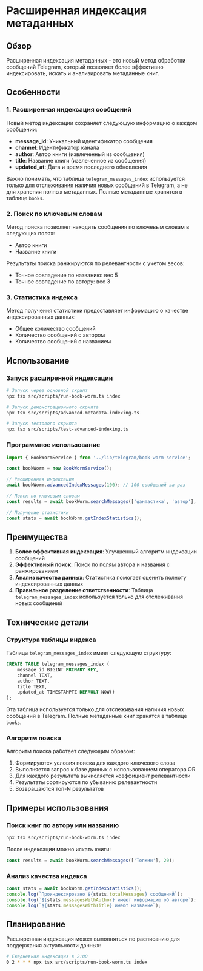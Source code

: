 # Расширенная индексация метаданных

## Обзор

Расширенная индексация метаданных - это новый метод обработки сообщений Telegram, который позволяет более эффективно индексировать, искать и анализировать метаданные книг.

## Особенности

### 1. Расширенная индексация сообщений

Новый метод индексации сохраняет следующую информацию о каждом сообщении:

- **message_id**: Уникальный идентификатор сообщения
- **channel**: Идентификатор канала
- **author**: Автор книги (извлеченный из сообщения)
- **title**: Название книги (извлеченное из сообщения)
- **updated_at**: Дата и время последнего обновления

Важно понимать, что таблица `telegram_messages_index` используется только для отслеживания наличия новых сообщений в Telegram, а не для хранения полных метаданных. Полные метаданные хранятся в таблице `books`.

### 2. Поиск по ключевым словам

Метод поиска позволяет находить сообщения по ключевым словам в следующих полях:

- Автор книги
- Название книги

Результаты поиска ранжируются по релевантности с учетом весов:
- Точное совпадение по названию: вес 5
- Точное совпадение по автору: вес 3

### 3. Статистика индекса

Метод получения статистики предоставляет информацию о качестве индексированных данных:

- Общее количество сообщений
- Количество сообщений с автором
- Количество сообщений с названием

## Использование

### Запуск расширенной индексации

```bash
# Запуск через основной скрипт
npx tsx src/scripts/run-book-worm.ts index

# Запуск демонстрационного скрипта
npx tsx src/scripts/advanced-metadata-indexing.ts

# Запуск тестового скрипта
npx tsx src/scripts/test-advanced-indexing.ts
```

### Программное использование

```typescript
import { BookWormService } from '../lib/telegram/book-worm-service';

const bookWorm = new BookWormService();

// Расширенная индексация
await bookWorm.advancedIndexMessages(100); // 100 сообщений за раз

// Поиск по ключевым словам
const results = await bookWorm.searchMessages(['фантастика', 'автор'], 10);

// Получение статистики
const stats = await bookWorm.getIndexStatistics();
```

## Преимущества

1. **Более эффективная индексация**: Улучшенный алгоритм индексации сообщений
2. **Эффективный поиск**: Поиск по полям автора и названия с ранжированием
3. **Анализ качества данных**: Статистика помогает оценить полноту индексированных данных
4. **Правильное разделение ответственности**: Таблица `telegram_messages_index` используется только для отслеживания новых сообщений

## Технические детали

### Структура таблицы индекса

Таблица `telegram_messages_index` имеет следующую структуру:

```sql
CREATE TABLE telegram_messages_index (
    message_id BIGINT PRIMARY KEY,
    channel TEXT,
    author TEXT,
    title TEXT,
    updated_at TIMESTAMPTZ DEFAULT NOW()
);
```

Эта таблица используется только для отслеживания наличия новых сообщений в Telegram. Полные метаданные книг хранятся в таблице `books`.

### Алгоритм поиска

Алгоритм поиска работает следующим образом:

1. Формируются условия поиска для каждого ключевого слова
2. Выполняется запрос к базе данных с использованием оператора OR
3. Для каждого результата вычисляется коэффициент релевантности
4. Результаты сортируются по убыванию релевантности
5. Возвращаются топ-N результатов

## Примеры использования

### Поиск книг по автору или названию

```bash
npx tsx src/scripts/run-book-worm.ts index
```

После индексации можно искать книги:

```typescript
const results = await bookWorm.searchMessages(['Толкин'], 20);
```

### Анализ качества индекса

```typescript
const stats = await bookWorm.getIndexStatistics();
console.log(`Проиндексировано ${stats.totalMessages} сообщений`);
console.log(`${stats.messagesWithAuthor} имеют информацию об авторе`);
console.log(`${stats.messagesWithTitle} имеют название`);
```

## Планирование

Расширенная индексация может выполняться по расписанию для поддержания актуальности данных:

```bash
# Ежедневная индексация в 2:00
0 2 * * * npx tsx src/scripts/run-book-worm.ts index
```